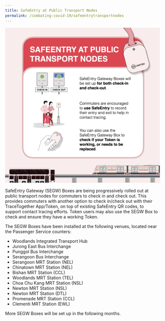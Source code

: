 ```yaml
---
title: SafeEntry at Public Transport Nodes
permalink: /combating-covid-19/safeentrytransportnodes
---
```

![SafeEntry at public transport notes](/images/covid-19/SafeEntry-Transport-Nodes.jpeg)

SafeEntry Gateway (SEGW) Boxes are being progressively rolled out at public transport nodes for commuters to check in and check out. This provides commuters with another option to check in/check out with their TraceTogether App/Token, on top of existing SafeEntry QR codes, to support contact tracing efforts. Token users may also use the SEGW Box to check and ensure they have a working Token. 

The SEGW Boxes have been installed at the following venues, located near the Passenger Service counters:

* Woodlands Integrated Transport Hub
* Jurong East Bus Interchange 
* Punggol Bus Interchange 
* Serangoon Bus Interchange
* Serangoon MRT Station (NEL)  
* Chinatown MRT Station (NEL)  
* Bishan MRT Station (CCL)  
* Woodlands MRT Station (TEL)
* Choa Chu Kang MRT Station (NSL)  
* Newton MRT Station (NSL)  
* Newton MRT Station (DTL)
* Promenade MRT Station (CCL) 
* Clementi MRT Station (EWL)  

More SEGW Boxes will be set up in the following months.


